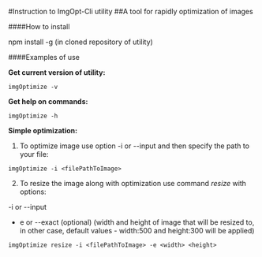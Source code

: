 #Instruction to ImgOpt-Cli utility
##A tool for rapidly optimization of images

####How to install

npm install -g (in cloned repository of utility)


####Examples of use


**Get current version of utility:**

```
imgOptimize -v 
```

**Get help on commands:**

```
imgOptimize -h
```


**Simple optimization:**

1) To optimize image use option -i or --input and then specify the path to your file:

```
imgOptimize -i <filePathToImage>
```

2) To resize the image along with optimization use command *resize* with options:

-i or --input <filePathToImage> 
- e or --exact (optional) <width> <height> (width and height of image that will be resized to, in other case, default values -  width:500 and height:300 will be applied)


```
imgOptimize resize -i <filePathToImage> -e <width> <height>
```